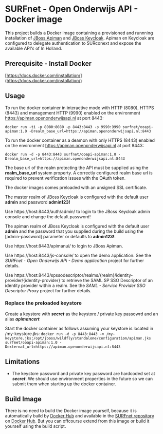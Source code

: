 # SURFnet - Open Onderwijs API - Docker image
This project builds a Docker image containing a provisioned and runnning installation of [JBoss Apiman](http://www.apiman.io/) and [JBoss Keycloak](http://keycloak.jboss.org/). Apiman en Keycloak are configured to delegate authentication to SURconext and expose the available API's of In Holland.

## Prerequisite - Install Docker
[https://docs.docker.com/installation/](https://docs.docker.com/installation/)


## Usage
To run the docker container in interactive mode with HTTP (8080), HTTPS (8443) and management HTTP (9990) enabled on the environment https://apiman.openonderwijsapi.nl at port 8443:  

`docker run -ti -p 8080:8080 -p 8443:8443 -p 9990:9990 surfnet/ooapi-apiman:1.0 -Drealm_base_url=https://apiman.openonderwijsapi.nl:8443`

To run the docker container as a deamon with only HTTPS (8443) enabled on the environment https://apiman.openonderwijsapi.nl at port 8443:

`docker run -d -p 8443:8443 surfnet/ooapi-apiman:1.0 -Drealm_base_url=https://apiman.openonderwijsapi.nl:8443`

The base url of the realm protecting the API must be supplied using the **realm_base_url** system property. A correctly configured realm base url is required to prevent verification issues with the OAuth token.

The docker images comes preloaded with an unsigned SSL certificate.

The master realm of JBoss Keycloak is configured with the default user **admin** and password **admin123!**  

Use https://host:8443/auth/admin/ to login to the JBoss Keycloak admin console and change the default password!

The apiman realm of JBoss Keycloak is configured with the default user **admin** and the password that you supplied during the build using the [admin-password] parameter or defaults to **admin123!**. 
 
Use https://host:8443/apimanui/ to login to JBoss Apiman.

Use https://host:8443/js-console/ to open the demo application. See the *SURFnet - Open Onderwijs API - Demo application* project  for further details.

Use https://host:8443/spssodescriptor/realms/{realm}/identity-provider/{identity-provider} to retrieve the SAML SP SSO Descriptor of an identity provider within a realm. See the *SAML - Service Provider SSO Descriptor Proxy*  project for further details.

### Replace the preloaded keystore 
Create a keystore with ***secret*** as the keystore / private key passowrd and an alias ***apimancert***

Start the docker container as follows assuming your keystore is located in /my-keystore.jks:
`docker run -d -p 8443:8443 -v /my-keystore.jks:/opt/jboss/wildfly/standalone/configuration/apiman.jks surfnet/ooapi-apiman:1.0 -Dexternal_url=https://apiman.openonderwijsapi.nl:8443`


## Limitations
* The keystore password and private key password are hardcoded set at ***secret***. We should use environment properties in the future so we can submit them when starting up the docker container.

## Build Image
There is no need to build the Docker image yourself, because it is automatically build by [Docker Hub](https://hub.docker.com/) and available in the [SURFnet repository](https://hub.docker.com/r/surfnet/ooapi-apiman/) on [Docker Hub](https://hub.docker.com/).
But you can offcourse extend from this image or build it yourself using the build script.
